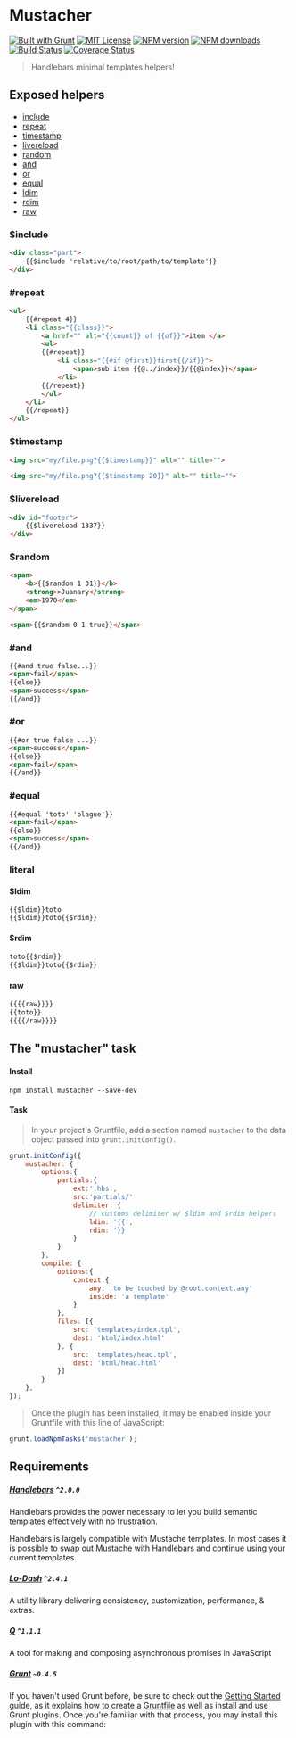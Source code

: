 <a name="mustacher"></a>
# Mustacher

[![Built with Grunt][grunt-img]](http://gruntjs.com/) [![MIT License][license-img]][license-url] [![NPM version][npm-version-img]][npm-url] [![NPM downloads][npm-downloads-img]][npm-url] [![Build Status][travis-img]][travis-url] [![Coverage Status][coverall-img]][coverall-url]

> Handlebars minimal templates helpers!


<a name="exposed-helpers"></a>
## Exposed helpers

* [include](#include)
* [repeat](#repeat)
* [timestamp](#timestamp)
* [livereload](#livereload)
* [random](#random)
* [and](#and)
* [or](#or)
* [equal](#equal)
* [ldim](#literals)
* [rdim](#literals)
* [raw](#literals)

<a name="include"><a>
### $include

```html
<div class="part">
    {{$include 'relative/to/root/path/to/template'}}
</div>
```

<a name="repeat"><a>
### #repeat

```html
<ul>
    {{#repeat 4}}
    <li class="{{class}}">
        <a href="" alt="{{count}} of {{of}}">item </a>
        <ul>
        {{#repeat}}
            <li class="{{#if @first}}first{{/if}}">
                <span>sub item {{@../index}}/{{@index}}</span>
            </li>
        {{/repeat}}
        </ul>
    </li>
    {{/repeat}}
</ul>
```

<a name="timestamp"><a>
### $timestamp

```html
<img src="my/file.png?{{$timestamp}}" alt="" title="">
```

```html
<img src="my/file.png?{{$timestamp 20}}" alt="" title="">
```

<a name="livereload"><a>
### $livereload

```html
<div id="footer">
    {{$livereload 1337}}
</div>
```

<a name="random"><a>
### $random

```html
<span>
    <b>{{$random 1 31}}</b>
    <strong>>Juanary</strong>
    <em>1970</em>
</span>
```

```html
<span>{{$random 0 1 true}}</span>
```

<a name="and"><a>
### #and

```html
{{#and true false...}}
<span>fail</span>
{{else}}
<span>success</span>
{{/and}}
```

<a name="or"><a>
### #or

```html
{{#or true false ...}}
<span>success</span>
{{else}}
<span>fail</span>
{{/and}}
```

<a name="equal"><a>
### #equal

```html
{{#equal 'toto' 'blague'}}
<span>fail</span>
{{else}}
<span>success</span>
{{/and}}
```

<a name="literals"><a>
### literal

#### $ldim
```html
{{$ldim}}toto
{{$ldim}}toto{{$rdim}}
```

#### $rdim
```html
toto{{$rdim}}
{{$ldim}}toto{{$rdim}}
```

#### raw
```html
{{{{raw}}}}
{{toto}}
{{{{/raw}}}}
```

<a name="the-mustacher-task"></a>
## The "mustacher" task

<a name="install"></a>
#### Install

```shell
npm install mustacher --save-dev
```

<a name="task"></a>
#### Task

> In your project's Gruntfile, add a section named `mustacher` to the data object passed into `grunt.initConfig()`.

```js
grunt.initConfig({
    mustacher: {
        options:{
            partials:{
                ext:'.hbs',
                src:'partials/'
                delimiter: {
                    // customs delimiter w/ $ldim and $rdim helpers
                    ldim: '{{',
                    rdim: '}}'
                }
            }
        },
        compile: {
            options:{
                context:{
                    any: 'to be touched by @root.context.any'
                    inside: 'a template'
                }
            },
            files: [{
                src: 'templates/index.tpl',
                dest: 'html/index.html'
            }, {
                src: 'templates/head.tpl',
                dest: 'html/head.html'
            }]
        }
    },
});
```

> Once the plugin has been installed, it may be enabled inside your Gruntfile with this line of JavaScript:

```js
grunt.loadNpmTasks('mustacher');
```

<a name="requirements"></a>
## Requirements

##### [Handlebars](http://handlebarsjs.com) `^2.0.0`

Handlebars provides the power necessary to let you build semantic templates effectively with no frustration.

Handlebars is largely compatible with Mustache templates. In most cases it is possible to swap out Mustache with Handlebars and continue using your current templates.

##### [Lo-Dash](https://lodash.com) `^2.4.1`

A utility library delivering consistency, customization, performance, & extras.

##### [Q](http://documentup.com/kriskowal/q/) `^1.1.1`

A tool for making and composing asynchronous promises in JavaScript

##### [Grunt](http://gruntjs.com/) `~0.4.5`

If you haven't used Grunt before, be sure to check out the [Getting Started](http://gruntjs.com/getting-started) guide, as it explains how to create a [Gruntfile](http://gruntjs.com/sample-gruntfile) as well as install and use Grunt plugins. Once you're familiar with that process, you may install this plugin with this command:


[grunt-img]: https://cdn.gruntjs.com/builtwith.png

[license-img]: http://img.shields.io/badge/license-MIT-blue.svg?style=flat-square
[license-url]: LICENSE-MIT

[coverall-url]: https://coveralls.io/r/sixertoy/grunt-mustacher
[coverall-img]: https://img.shields.io/coveralls/sixertoy/grunt-mustacher.svg?style=flat-square

[npm-url]: https://npmjs.org/package/grunt-mustacher
[npm-version-img]: http://img.shields.io/npm/v/grunt-mustacher.svg?style=flat-square
[npm-downloads-img]: http://img.shields.io/npm/dm/grunt-mustacher.svg?style=flat-square

[travis-url]: https://travis-ci.org/sixertoy/grunt-mustacher
[travis-img]: http://img.shields.io/travis/sixertoy/grunt-mustacher.svg?style=flat-square
